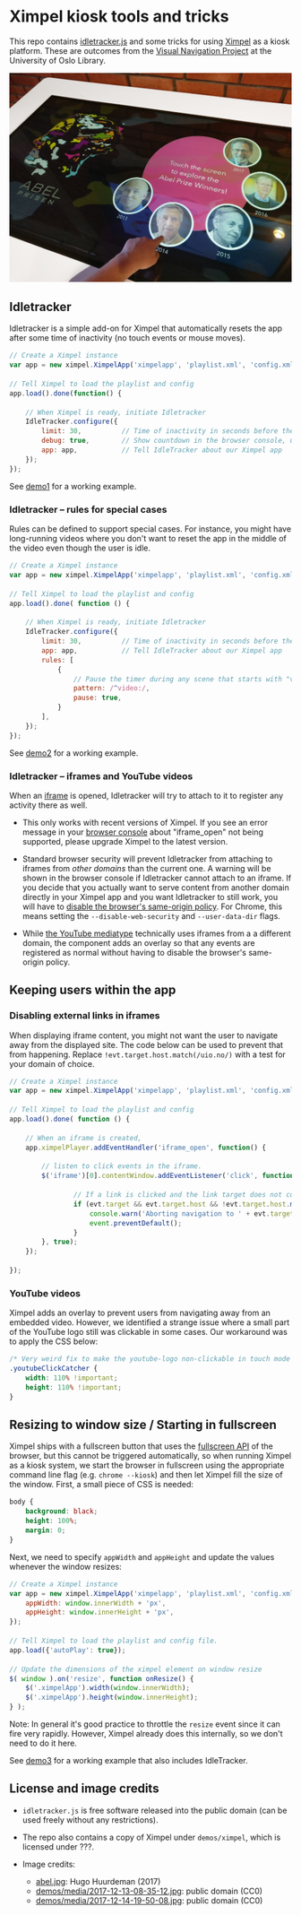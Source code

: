 
# Ximpel kiosk tools and tricks

This repo contains [idletracker.js](./idletracker.js) and some tricks for using [Ximpel](http://ximpel.net/) as a kiosk platform.
These are outcomes from the [Visual Navigation Project](https://www.ub.uio.no/om/prosjekter/the-visualisation-project/) at the University of Oslo Library.

![Abelprisen](abel.jpg)

## Idletracker

Idletracker is a simple add-on for Ximpel that automatically resets the app after some time of inactivity
(no touch events or mouse moves).

```javascript
// Create a Ximpel instance
var app = new ximpel.XimpelApp('ximpelapp', 'playlist.xml', 'config.xml');

// Tell Ximpel to load the playlist and config
app.load().done(function() {

    // When Ximpel is ready, initiate Idletracker
    IdleTracker.configure({
        limit: 30,          // Time of inactivity in seconds before the app is reset.
        debug: true,        // Show countdown in the browser console, useful for testing purposes.
        app: app,           // Tell IdleTracker about our Ximpel app
    });
});
```

See [demo1](./demos/demo1.html) for a working example.

### Idletracker – rules for special cases

Rules can be defined to support special cases. For instance, you might have long-running videos
where you don't want to reset the app in the middle of the video even though the user is idle.

```javascript
// Create a Ximpel instance
var app = new ximpel.XimpelApp('ximpelapp', 'playlist.xml', 'config.xml');

// Tell Ximpel to load the playlist and config
app.load().done( function () {

    // When Ximpel is ready, initiate Idletracker
    IdleTracker.configure({
        limit: 30,          // Time of inactivity in seconds before the app is reset.
        app: app,           // Tell IdleTracker about our Ximpel app
        rules: [
            {
                // Pause the timer during any scene that starts with "video:"
                pattern: /^video:/,
                pause: true,
            }
        ],
    });
});
```

See [demo2](./demos/demo2.html) for a working example.

### Idletracker – iframes and YouTube videos

When an [iframe](http://www.ximpel.net/docs/html5/playlist_iframe.htm) is opened, Idletracker will try to attach to it to register any activity there as well.

* This only works with recent versions of Ximpel. If you see an error message in your [browser console](https://developers.google.com/web/tools/chrome-devtools/console/) about "iframe_open" not being supported, please upgrade Ximpel to the latest version.

* Standard browser security will prevent Idletracker from attaching to iframes from *other domains* than the current one.
A warning will be shown in the browser console if Idletracker cannot attach to an iframe.
If you decide that you actually want to serve content from another domain directly in your Ximpel app and you want Idletracker to still work, you will have to [disable the browser's same-origin policy](https://www.thegeekstuff.com/2016/09/disable-same-origin-policy/).
For Chrome, this means setting the `--disable-web-security` and `--user-data-dir` flags.

* While [the YouTube mediatype](http://www.ximpel.net/docs/html5/playlist_youtube.htm) technically uses iframes from a a different domain, the component adds an overlay so that any events are registered as normal without having to disable the browser's same-origin policy.

## Keeping users within the app

### Disabling external links in iframes

When displaying iframe content, you might not want the user to navigate away from the displayed site.
The code below can be used to prevent that from happening.
Replace `!evt.target.host.match(/uio.no/)` with a test for your domain of choice.

```javascript
// Create a Ximpel instance
var app = new ximpel.XimpelApp('ximpelapp', 'playlist.xml', 'config.xml');

// Tell Ximpel to load the playlist and config
app.load().done( function () {

    // When an iframe is created,
    app.ximpelPlayer.addEventHandler('iframe_open', function() {

        // listen to click events in the iframe.
        $('iframe')[0].contentWindow.addEventListener('click', function(evt) {

                // If a link is clicked and the link target does not contain uio.no,
                if (evt.target && evt.target.host && !evt.target.host.match(/uio.no/)) {
                    console.warn('Aborting navigation to ' + evt.target.host);
                    event.preventDefault();
                }
        }, true);
    });

});
```

### YouTube videos

Ximpel adds an overlay to prevent users from navigating away from an embedded video.
However, we identified a strange issue where a small part of the YouTube logo still was clickable in some cases.
Our workaround was to apply the CSS below:

```css
/* Very weird fix to make the youtube-logo non-clickable in touch mode on chrome.. */
.youtubeClickCatcher {
    width: 110% !important;
    height: 110% !important;
}
```

## Resizing to window size / Starting in fullscreen

Ximpel ships with a fullscreen button that uses the [fullscreen API](https://developer.mozilla.org/en-US/docs/Web/API/Fullscreen_API) of the browser, but this cannot be triggered automatically, so when running Ximpel as a kiosk system, we
start the browser in fullscreen using the appropriate command line flag (e.g. `chrome --kiosk`) and then let Ximpel
fill the size of the window. First, a small piece of CSS is needed:

```css
body {
    background: black;
    height: 100%;
    margin: 0;
}
```

Next, we need to specify `appWidth` and `appHeight` and update the values whenever the window resizes:

```javascript
// Create a Ximpel instance
var app = new ximpel.XimpelApp('ximpelapp', 'playlist.xml', 'config.xml', {
    appWidth: window.innerWidth + 'px',
    appHeight: window.innerHeight + 'px',
});

// Tell Ximpel to load the playlist and config file.
app.load({'autoPlay': true});

// Update the dimensions of the ximpel element on window resize
$( window ).on('resize', function onResize() {
    $('.ximpelApp').width(window.innerWidth);
    $('.ximpelApp').height(window.innerHeight);
} );

```

Note: In general it's good practice to throttle the `resize` event since it can fire very rapidly.
However, Ximpel already does this internally, so we don't need to do it here.

See [demo3](./demos/demo3.html) for a working example that also includes IdleTracker.

## License and image credits

- `idletracker.js` is free software released into the public domain (can be used freely without any restrictions).
- The repo also contains a copy of Ximpel under `demos/ximpel`, which is licensed under ???.
- Image credits:

  - [abel.jpg](http://www.ximpel.net/abel-prize-touch-app/): Hugo Huurdeman (2017)
  - [demos/media/2017-12-13-08-35-12.jpg](https://pixnio.com/flora-plants/crops/vineyard-agriculture-landscape-nature-hill-countryside): public domain (CC0)
  - [demos/media/2017-12-14-19-50-08.jpg](https://pixnio.com/flora-plants/crops/field-oil-rapeseed-agriculture-landscape-oilseed-sky): public domain (CC0)

